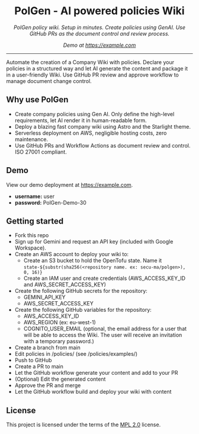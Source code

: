 <h1 align="center">PolGen - AI powered policies Wiki</h1>

<p align="center">
    <em>PolGen policy wiki. Setup in minutes. Create policies using GenAI. Use GitHub PRs as the document control and review process.</em>
</p>
<p align="center">
    <em>Demo at <a href="https://example.com">https://example.com</a></em>
</p>

---

Automate the creation of a Company Wiki with policies. Declare your policies in a structured way and let AI generate
the content and package it in a user-friendly Wiki. Use GitHub PR review and approve workflow to manage document change control.

## Why use PolGen

- Create company policies using Gen AI. Only define the high-level requirements, let AI render it in human-readable form.
- Deploy a blazing fast company wiki using Astro and the Starlight theme.
- Serverless deployment on AWS, negligible hosting costs, zero maintenance.
- Use GitHub PRs and Workflow Actions as document review and control. ISO 27001 compliant.

## Demo

View our demo deployment at https://example.com.

- **username:** user
- **password:** PolGen-Demo-30

## Getting started

- Fork this repo
- Sign up for Gemini and request an API key (included with Google Workspace).
- Create an AWS account to deploy your wiki to:
  - Create an S3 bucket to hold the OpenTofu state. Name it `state-${substr(sha256(<repository name. ex: secu-ma/polgen>), 0, 16)}`
  - Create an IAM user and create credentials (AWS_ACCESS_KEY_ID and AWS_SECRET_ACCESS_KEY)
- Create the following GitHub secrets for the repository:
  - GEMINI_API_KEY
  - AWS_SECRET_ACCESS_KEY
- Create the following GitHub variables for the repository:
  - AWS_ACCESS_KEY_ID
  - AWS_REGION (ex: eu-west-1)
  - COGNITO_USER_EMAIL (optional, the email address for a user that will be able to access the Wiki. The user will receive an invitation with a temporary password.)
- Create a branch from main
- Edit policies in /policies/ (see /policies/examples/)
- Push to GitHub
- Create a PR to main
- Let the GitHub workflow generate your content and add to your PR
- (Optional) Edit the generated content
- Approve the PR and merge
- Let the GitHub workflow build and deploy your wiki with content

## License

This project is licensed under the terms of the [MPL 2.0](https://www.mozilla.org/MPL/) license.

